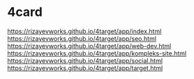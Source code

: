 # 4card
https://rizayevworks.github.io/4target/app/index.html <br>
https://rizayevworks.github.io/4target/app/seo.html <br>
https://rizayevworks.github.io/4target/app/web-dev.html <br>
https://rizayevworks.github.io/4target/app/kompleks-site.html <br>
https://rizayevworks.github.io/4target/app/social.html <br>
https://rizayevworks.github.io/4target/app/target.html <br>
